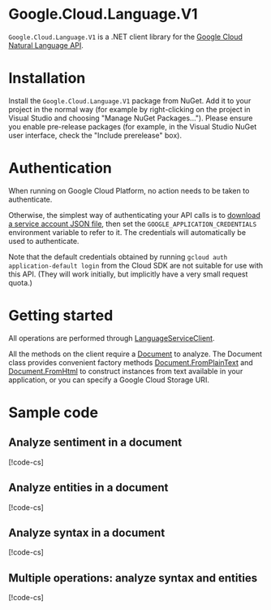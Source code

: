 # Google.Cloud.Language.V1

`Google.Cloud.Language.V1` is a .NET client library for the [Google
Cloud Natural Language API](https://cloud.google.com/natural-language).

# Installation

Install the `Google.Cloud.Language.V1` package from NuGet. Add it to
your project in the normal way (for example by right-clicking on the
project in Visual Studio and choosing "Manage NuGet Packages...").
Please ensure you enable pre-release packages (for example, in the
Visual Studio NuGet user interface, check the "Include prerelease"
box).

# Authentication

When running on Google Cloud Platform, no action needs to be taken to authenticate.

Otherwise, the simplest way of authenticating your API calls is to
[download a service account JSON file](https://developers.google.com/identity/protocols/OAuth2ServiceAccount),
then set the `GOOGLE_APPLICATION_CREDENTIALS` environment variable to refer to it. The
credentials will automatically be used to authenticate.

Note that the default credentials obtained by running `gcloud auth application-default login` from the Cloud SDK
are not suitable for use with this API. (They will work initially, but implicitly have a very
small request quota.)

# Getting started

All operations are performed through
[LanguageServiceClient](obj/api/Google.Cloud.Language.V1.LanguageServiceClient.yml).

All the methods on the client require a
[Document](obj/api/Google.Cloud.Language.V1.Document.yml) to
analyze. The Document class provides convenient factory methods
[Document.FromPlainText](obj/api/Google.Cloud.Language.V1.Document.yml#Google_Cloud_Language_V1_Document_FromPlainText_System_String_System_String_)
and [Document.FromHtml](obj/api/Google.Cloud.Language.V1.Document.yml#Google_Cloud_Language_V1_Document_FromHtml_System_String_System_String_)
to construct instances from text available in your application, or
you can specify a Google Cloud Storage URI.

# Sample code

## Analyze sentiment in a document

[!code-cs[](obj/snippets/Google.Cloud.Language.V1.LanguageServiceClient.txt#AnalyzeSentiment)]

## Analyze entities in a document

[!code-cs[](obj/snippets/Google.Cloud.Language.V1.LanguageServiceClient.txt#AnalyzeEntities)]

## Analyze syntax in a document

[!code-cs[](obj/snippets/Google.Cloud.Language.V1.LanguageServiceClient.txt#AnalyzeSyntax)]

## Multiple operations: analyze syntax and entities

[!code-cs[](obj/snippets/Google.Cloud.Language.V1.LanguageServiceClient.txt#AnnotateText)]
